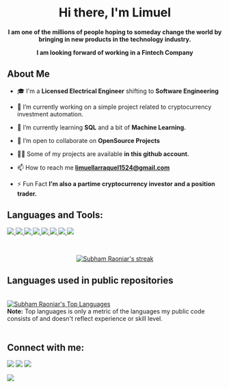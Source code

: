 
<h1 align="center">Hi there, I'm Limuel</h1>
<h4 align="center">I am one of the millions of people hoping to someday change the world by bringing in new products in the technology industry.

I am looking forward of working in a Fintech Company</h4>


## About Me
- 🎓 I'm a **Licensed Electrical Engineer** shifting to **Software Engineering**

- 👷 I’m currently working on a simple project related to cryptocurrency investment automation.

- 🌱 I’m currently learning **SQL** and a bit of **Machine Learning.**

- 👯 I’m open to collaborate on **OpenSource Projects**

- 👨‍💻 Some of my projects are available **in this github account.**

- 📫 How to reach me **limuellarraquel1524@gmail.com**

- ⚡ Fun Fact **I'm also a partime cryptocurrency investor and a position trader.**

## Languages and Tools:

<p align="left">
    <a href="https://www.w3.org/html/" target="_blank"> <img src="https://img.icons8.com/color/48/000000/html-5.png"/> </a> 
    <a href="https://www.w3schools.com/css/" target="_blank"> <img src="https://img.icons8.com/color/48/000000/css3.png"/> </a>
    <a href="https://developer.mozilla.org/en-US/docs/Web/JavaScript" target="_blank"> <img src="https://img.icons8.com/color/48/000000/javascript.png"/> </a>
    <a href="" target="_blank"> <img src="https://img.icons8.com/color/48/000000/c-programming.png"/> </a>
    <a href="https://www.java.com" target="_blank"> <img src="https://img.icons8.com/color/48/000000/java-coffee-cup-logo.png"/> </a>
    <a href="https://www.python.org" target="_blank"> <img src="https://img.icons8.com/color/48/000000/python.png"/> </a> 
    <a href="https://git-scm.com/" target="_blank"> <img src="https://img.icons8.com/color/48/000000/git.png"/> </a>
    <a href="https://www.heroku.com/" target="_blank"> <img src="https://img.icons8.com/color/48/000000/heroku.png"/></a>
</p>

<!-- [![React Badge](https://img.shields.io/badge/-React-61DBFB?style=for-the-badge&labelColor=black&logo=react&logoColor=61DBFB)](#)  [![Javascript Badge](https://img.shields.io/badge/-Javascript-F0DB4F?style=for-the-badge&labelColor=black&logo=javascript&logoColor=F0DB4F)](#) [![Typescript Badge](https://img.shields.io/badge/-Typescript-007acc?style=for-the-badge&labelColor=black&logo=typescript&logoColor=007acc)](#) [![Nodejs Badge](https://img.shields.io/badge/-Nodejs-3C873A?style=for-the-badge&labelColor=black&logo=node.js&logoColor=3C873A)](#) [![GraphQL Badge](https://img.shields.io/badge/-GraphQl-e535ab?style=for-the-badge&labelColor=black&logo=node.js&logoColor=e535ab)](#) -->
<br/>

<p align="center">
    <a href="https://github.com/limuelL/github-readme-streak-stats">
        <img title="🔥 Get streak stats for your profile at git.io/streak-stats" alt="Subham Raoniar's streak" src="https://github-readme-streak-stats.herokuapp.com/?user=limuelL&theme=black-ice&hide_border=true&stroke=0000&background=060A0CD0&theme=merko"/>
    </a>
</p>

## Languages used in public repositories

  <br/>
  <a href="https://github.com/limuelL/github-readme-stats"><img alt="Subham Raoniar's Top Languages" src="https://github-readme-stats.vercel.app/api/top-langs/?username=limuelL&langs_count=8&count_private=true&layout=compact&theme=merko&hide_border=true&bg_color=0D1117&langs_count=4" /></a>
  <br/>
  <b>Note:</b> Top languages is only a metric of the languages my public code consists of and doesn't reflect experience or skill level.


<br/>
<br/>

## Connect with me:
<p align="left">

<a href = "https://www.linkedin.com/in/limuellarraquel"><img src="https://img.icons8.com/fluent/48/000000/linkedin.png"/></a>
<a href = "https://www.facebook.com/limuel.larraquel.15"><img src="https://img.icons8.com/fluency/48/000000/facebook.png"/></a>
<a href = "https://twitter.com/Limuel_SE"><img src="https://img.icons8.com/fluent/48/000000/twitter.png"/></a>

</p>

<a href="https://github.com/Meghna-DAS/github-profile-views-counter">
    <img src="https://komarev.com/ghpvc/?username=limuelL">
</a>

